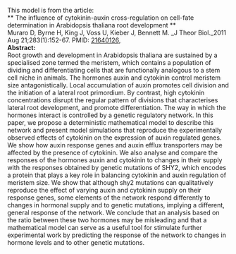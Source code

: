 

This model is from the article:  
** The influence of cytokinin-auxin cross-regulation on cell-fate determination in Arabidopsis thaliana root development **   
Muraro D, Byrne H, King J, Voss U, Kieber J, Bennett M. _J Theor Biol._2011
Aug 21;283(1):152-67. PMID:
[21640126](http://www.ncbi.nlm.nih.gov/pubmed/21640126),  
**Abstract:**   
Root growth and development in Arabidopsis thaliana are sustained by a
specialised zone termed the meristem, which contains a population of dividing
and differentiating cells that are functionally analogous to a stem cell niche
in animals. The hormones auxin and cytokinin control meristem size
antagonistically. Local accumulation of auxin promotes cell division and the
initiation of a lateral root primordium. By contrast, high cytokinin
concentrations disrupt the regular pattern of divisions that characterises
lateral root development, and promote differentiation. The way in which the
hormones interact is controlled by a genetic regulatory network. In this
paper, we propose a deterministic mathematical model to describe this network
and present model simulations that reproduce the experimentally observed
effects of cytokinin on the expression of auxin regulated genes. We show how
auxin response genes and auxin efflux transporters may be affected by the
presence of cytokinin. We also analyse and compare the responses of the
hormones auxin and cytokinin to changes in their supply with the responses
obtained by genetic mutations of SHY2, which encodes a protein that plays a
key role in balancing cytokinin and auxin regulation of meristem size. We show
that although shy2 mutations can qualitatively reproduce the effect of varying
auxin and cytokinin supply on their response genes, some elements of the
network respond differently to changes in hormonal supply and to genetic
mutations, implying a different, general response of the network. We conclude
that an analysis based on the ratio between these two hormones may be
misleading and that a mathematical model can serve as a useful tool for
stimulate further experimental work by predicting the response of the network
to changes in hormone levels and to other genetic mutations.

